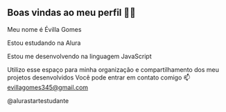 ## Boas vindas ao meu perfil 💙💙
Meu nome é Évilla Gomes

Estou estudando na Alura

Estou me desenvolvendo na linguagem JavaScript

Utilizo esse espaço para minha organização e compartilhamento dos meu projetos desenvolvidos 
Você pode entrar em contato comigo 📫
evillagomes345@gmail.com

@alurastartestudante

<!-- 
**EK11082/EK11082** is a ✨ _special_ ✨ repository because its `README.md` (this file) appears on your GitHub profile.

Here are some ideas to get you started:

- 🔭 I’m currently working on ...
- 🌱 I’m currently learning ...
- 👯 I’m looking to collaborate on ...
- 🤔 I’m looking for help with ...
- 💬 Ask me about ...
- 📫 How to reach me: ...
- 😄 Pronouns: ...
- ⚡ Fun fact: ...
-->
